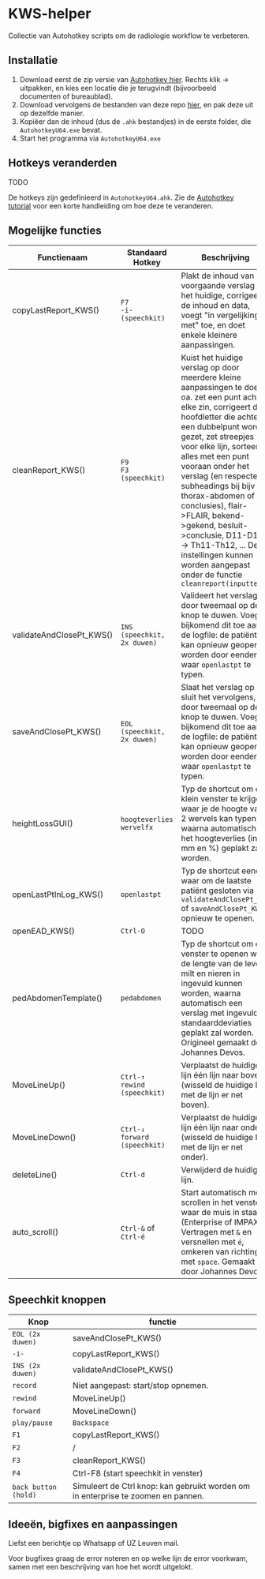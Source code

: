 # KWS-helper
Collectie van Autohotkey scripts om de radiologie workflow te verbeteren.

## Installatie
1. Download eerst de zip versie van [Autohotkey hier](https://www.autohotkey.com/download/ahk.zip). Rechts klik -> uitpakken, en kies een locatie die je terugvindt (bijvoorbeeld documenten of bureaublad).
2. Download vervolgens de bestanden van deze repo [hier](https://github.com/CVanmarcke/KWS-helper/archive/refs/heads/main.zip), en pak deze uit op dezelfde manier. 
3. Kopiëer dan de inhoud (dus de `.ahk` bestandjes) in de eerste folder, die `AutohotkeyU64.exe` bevat.
4. Start het programma via `AutohotkeyU64.exe`

## Hotkeys veranderden
TODO

De hotkeys zijn gedefinieerd in `AutohotkeyU64.ahk`. Zie de [Autohotkey tutorial](https://www.autohotkey.com/docs/Tutorial.htm#s2) voor een korte handleiding om hoe deze te veranderen.

## Mogelijke functies
Functienaam | Standaard Hotkey | Beschrijving 
--- | --- | --- 
copyLastReport_KWS() | `F7`<br />`-i- (speechkit)` | Plakt de inhoud van het voorgaande verslag in het huidige, corrigeert de inhoud en data, voegt "in vergelijking met" toe, en doet enkele kleinere aanpassingen. 
cleanReport_KWS() | `F9`<br />`F3 (speechkit)` | Kuist het huidige verslag op door meerdere kleine aanpassingen te doen: oa. zet een punt achter elke zin, corrigeert de hoofdletter die achter een dubbelpunt wordt gezet, zet streepjes voor elke lijn, sorteert alles met een punt vooraan onder het verslag (en respecteerd subheadings bij bijv thorax-abdomen of conclusies), flair->FLAIR, bekend->gekend, besluit->conclusie, D11-D12 -> Th11-Th12, ... Deze instellingen kunnen worden aangepast onder de functie `cleanreport(inputtext)`
validateAndClosePt_KWS() | `INS (speechkit, 2x duwen)` | Valideert het verslag door tweemaal op de knop te duwen. Voegt bijkomend dit toe aan de logfile: de patiënt kan opnieuw geopend worden door eender waar `openlastpt` te typen. 
saveAndClosePt_KWS() | `EOL (speechkit, 2x duwen)` | Slaat het verslag op en sluit het vervolgens, door tweemaal op de knop te duwen. Voegt bijkomend dit toe aan de logfile: de patiënt kan opnieuw geopend worden door eender waar `openlastpt` te typen.  
heightLossGUI() | `hoogteverlies`<br />`wervelfx` | Typ de shortcut om een klein venster te krijgen waar je de hoogte van 2 wervels kan typen, waarna automatisch het hoogteverlies (in mm en %) geplakt zal worden. 
openLastPtInLog_KWS() | `openlastpt` | Typ de shortcut eender waar om de laatste patiënt gesloten via `validateAndClosePt_KWS` of `saveAndClosePt_KWS` opnieuw te openen. 
openEAD_KWS() | `Ctrl-O` | TODO
pedAbdomenTemplate() | `pedabdomen` | Typ de shortcut om een venster te openen waar de lengte van de lever, milt en nieren in ingevuld kunnen worden, waarna automatisch een verslag met ingevulde standaarddeviaties geplakt zal worden. Origineel gemaakt door Johannes Devos.
MoveLineUp() | `Ctrl-↑`<br />`rewind (speechkit)` | Verplaatst de huidige lijn één lijn naar boven (wisseld de huidige lijn met de lijn er net boven).
MoveLineDown() | `Ctrl-↓`<br />`forward (speechkit)` | Verplaatst de huidige lijn één lijn naar onder (wisseld de huidige lijn met de lijn er net onder).
deleteLine() | `Ctrl-d` | Verwijderd de huidige lijn. 
auto_scroll() | `Ctrl-&` of `Ctrl-é` | Start automatisch met scrollen in het venster waar de muis in staat (Enterprise of IMPAX). Vertragen met `&` en versnellen met `é`, omkeren van richting met `space`. Gemaakt door Johannes Devos.

## Speechkit knoppen
Knop | functie
--- | --- 
`EOL (2x duwen)` | saveAndClosePt_KWS() 
`-i-` | copyLastReport_KWS() 
`INS (2x duwen)` | validateAndClosePt_KWS() 
`record` | Niet aangepast: start/stop opnemen. 
`rewind` | MoveLineUp() 
`forward` | MoveLineDown() 
`play/pause` | `Backspace` 
`F1` | copyLastReport_KWS() 
`F2` | / 
`F3` | cleanReport_KWS() 
`F4` | Ctrl-F8 (start speechkit in venster)
`back button (hold)` | Simuleert de Ctrl knop: kan gebruikt worden om in enterprise te zoomen en pannen. 

## Ideeën, bigfixes en aanpassingen
Liefst een berichtje op Whatsapp of UZ Leuven mail.

Voor bugfixes graag de error noteren en op welke lijn de error voorkwam, samen met een beschrijving van hoe het wordt uitgelokt.
